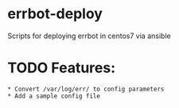 # errbot-deploy
Scripts for deploying errbot in centos7 via ansible

# TODO Features:
    * Convert /var/log/err/ to config parameters
    * Add a sample config file